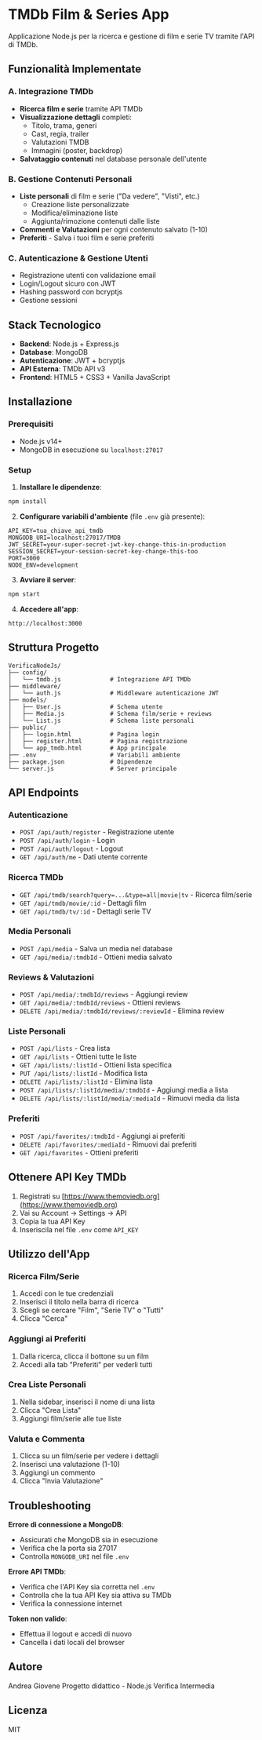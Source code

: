 # TMDb Film & Series App

Applicazione Node.js per la ricerca e gestione di film e serie TV tramite l'API di TMDb.

## Funzionalità Implementate

### A. Integrazione TMDb
- **Ricerca film e serie** tramite API TMDb
- **Visualizzazione dettagli** completi:
  - Titolo, trama, generi
  - Cast, regia, trailer
  - Valutazioni TMDB
  - Immagini (poster, backdrop)
- **Salvataggio contenuti** nel database personale dell'utente

### B. Gestione Contenuti Personali
- **Liste personali** di film e serie ("Da vedere", "Visti", etc.)
  - Creazione liste personalizzate
  - Modifica/eliminazione liste
  - Aggiunta/rimozione contenuti dalle liste
- **Commenti e Valutazioni** per ogni contenuto salvato (1-10)
- **Preferiti** - Salva i tuoi film e serie preferiti

### C. Autenticazione & Gestione Utenti
- Registrazione utenti con validazione email
- Login/Logout sicuro con JWT
- Hashing password con bcryptjs
- Gestione sessioni

##  Stack Tecnologico

- **Backend**: Node.js + Express.js
- **Database**: MongoDB
- **Autenticazione**: JWT + bcryptjs
- **API Esterna**: TMDb API v3
- **Frontend**: HTML5 + CSS3 + Vanilla JavaScript

##  Installazione

### Prerequisiti
- Node.js v14+
- MongoDB in esecuzione su `localhost:27017`

### Setup

1. **Installare le dipendenze**:
```bash
npm install
```

2. **Configurare variabili d'ambiente** (file `.env` già presente):
```
API_KEY=tua_chiave_api_tmdb
MONGODB_URI=localhost:27017/TMDB
JWT_SECRET=your-super-secret-jwt-key-change-this-in-production
SESSION_SECRET=your-session-secret-key-change-this-too
PORT=3000
NODE_ENV=development
```

3. **Avviare il server**:
```bash
npm start
```

4. **Accedere all'app**:
```
http://localhost:3000
```

##  Struttura Progetto

```
VerificaNodeJs/
├── config/
│   └── tmdb.js              # Integrazione API TMDb
├── middleware/
│   └── auth.js              # Middleware autenticazione JWT
├── models/
│   ├── User.js              # Schema utente
│   ├── Media.js             # Schema film/serie + reviews
│   └── List.js              # Schema liste personali
├── public/
│   ├── login.html           # Pagina login
│   ├── register.html        # Pagina registrazione
│   └── app_tmdb.html        # App principale
├── .env                     # Variabili ambiente
├── package.json             # Dipendenze
└── server.js                # Server principale
```

## API Endpoints

### Autenticazione
- `POST /api/auth/register` - Registrazione utente
- `POST /api/auth/login` - Login
- `POST /api/auth/logout` - Logout
- `GET /api/auth/me` - Dati utente corrente

### Ricerca TMDb
- `GET /api/tmdb/search?query=...&type=all|movie|tv` - Ricerca film/serie
- `GET /api/tmdb/movie/:id` - Dettagli film
- `GET /api/tmdb/tv/:id` - Dettagli serie TV

### Media Personali
- `POST /api/media` - Salva un media nel database
- `GET /api/media/:tmdbId` - Ottieni media salvato

### Reviews & Valutazioni
- `POST /api/media/:tmdbId/reviews` - Aggiungi review
- `GET /api/media/:tmdbId/reviews` - Ottieni reviews
- `DELETE /api/media/:tmdbId/reviews/:reviewId` - Elimina review

### Liste Personali
- `POST /api/lists` - Crea lista
- `GET /api/lists` - Ottieni tutte le liste
- `GET /api/lists/:listId` - Ottieni lista specifica
- `PUT /api/lists/:listId` - Modifica lista
- `DELETE /api/lists/:listId` - Elimina lista
- `POST /api/lists/:listId/media/:tmdbId` - Aggiungi media a lista
- `DELETE /api/lists/:listId/media/:mediaId` - Rimuovi media da lista

### Preferiti
- `POST /api/favorites/:tmdbId` - Aggiungi ai preferiti
- `DELETE /api/favorites/:mediaId` - Rimuovi dai preferiti
- `GET /api/favorites` - Ottieni preferiti

##  Ottenere API Key TMDb

1. Registrati su [https://www.themoviedb.org](https://www.themoviedb.org)
2. Vai su Account → Settings → API
3. Copia la tua API Key
4. Inseriscila nel file `.env` come `API_KEY`

## Utilizzo dell'App

### Ricerca Film/Serie
1. Accedi con le tue credenziali
2. Inserisci il titolo nella barra di ricerca
3. Scegli se cercare "Film", "Serie TV" o "Tutti"
4. Clicca "Cerca"

### Aggiungi ai Preferiti
1. Dalla ricerca, clicca il bottone  su un film
2. Accedi alla tab "Preferiti" per vederli tutti

### Crea Liste Personali
1. Nella sidebar, inserisci il nome di una lista
2. Clicca "Crea Lista"
3. Aggiungi film/serie alle tue liste

### Valuta e Commenta
1. Clicca su un film/serie per vedere i dettagli
2. Inserisci una valutazione (1-10)
3. Aggiungi un commento
4. Clicca "Invia Valutazione"

## Troubleshooting

**Errore di connessione a MongoDB**:
- Assicurati che MongoDB sia in esecuzione
- Verifica che la porta sia 27017
- Controlla `MONGODB_URI` nel file `.env`

**Errore API TMDb**:
- Verifica che l'API Key sia corretta nel `.env`
- Controlla che la tua API Key sia attiva su TMDb
- Verifica la connessione internet

**Token non valido**:
- Effettua il logout e accedi di nuovo
- Cancella i dati locali del browser





##  Autore
Andrea Giovene
Progetto didattico - Node.js Verifica Intermedia

## Licenza

MIT
